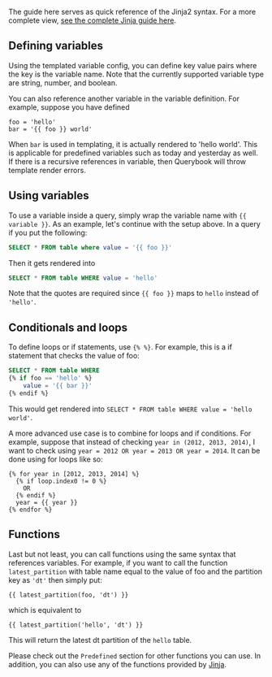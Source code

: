 The guide here serves as quick reference of the Jinja2 syntax. For a more complete view, [see the complete Jinja guide here](https://jinja.palletsprojects.com/en/2.11.x/templates/).

## Defining variables

Using the templated variable config, you can define key value pairs where the key is the variable name.
Note that the currently supported variable type are string, number, and boolean.

You can also reference another variable in the variable definition. For example, suppose you have defined

```
foo = 'hello'
bar = '{{ foo }} world'
```

When `bar` is used in templating, it is actually rendered to 'hello world'. This is applicable for predefined
variables such as today and yesterday as well. If there is a recursive references in variable, then Querybook
will throw template render errors.

## Using variables

To use a variable inside a query, simply wrap the variable name with `{{ variable }}`. As an example, let's continue with the
setup above. In a query if you put the following:

```sql
SELECT * FROM table where value = '{{ foo }}'
```

Then it gets rendered into

```sql
SELECT * FROM table WHERE value = 'hello'
```

Note that the quotes are required since `{{ foo }}` maps to `hello` instead of `'hello'`.

## Conditionals and loops

To define loops or if statements, use `{% %}`. For example, this is a if statement that checks the value of foo:

```sql
SELECT * FROM table WHERE
{% if foo == 'hello' %}
    value = '{{ bar }}'
{% endif %}
```

This would get rendered into `SELECT * FROM table WHERE value = 'hello world'`.

A more advanced use case is to combine for loops and if conditions. For example, suppose that instead of checking `year in (2012, 2013, 2014)`, I want to check using `year = 2012 OR year = 2013 OR year = 2014`.
It can be done using for loops like so:

```
{% for year in [2012, 2013, 2014] %}
  {% if loop.index0 != 0 %}
    OR
  {% endif %}
  year = {{ year }}
{% endfor %}
```

## Functions

Last but not least, you can call functions using the same syntax that references variables. For example, if you want to call the function `latest_partition` with table name equal to the value
of foo and the partition key as `'dt'` then simply put:

```
{{ latest_partition(foo, 'dt') }}
```

which is equivalent to

```
{{ latest_partition('hello', 'dt') }}
```

This will return the latest dt partition of the `hello` table.

Please check out the `Predefined` section for other functions you can use. In addition, you can also use any of the functions provided by [Jinja](https://jinja.palletsprojects.com/en/2.11.x/templates/#list-of-builtin-filters).
